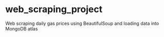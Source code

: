 # web_scraping_project
Web scraping daily gas prices using BeautifulSoup and loading data into MongoDB atlas
